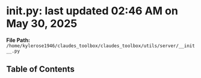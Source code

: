 # __init__.py: last updated 02:46 AM on May 30, 2025

**File Path:** `/home/kylerose1946/claudes_toolbox/claudes_toolbox/utils/server/__init__.py`

## Table of Contents
